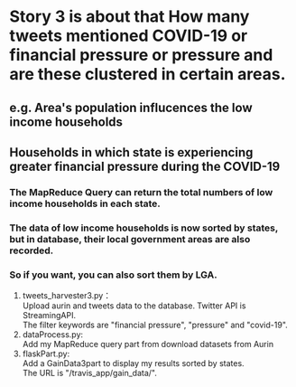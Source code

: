 # Story 3 is about that How many tweets mentioned COVID-19 or financial pressure or pressure and are these clustered in certain areas.

## e.g. Area's population influcences the low income households 
##      Households in which state is experiencing greater financial pressure during the COVID-19              
              
### The MapReduce Query can return the total numbers of low income households in each state.
### The data of low income households is now sorted by states, but in database, their local government areas are also recorded.
### So if you want, you can also sort them by LGA. 
1. tweets_harvester3.py：    
  Upload aurin and tweets data to the database. Twitter API is StreamingAPI.   
  The filter keywords are "financial pressure", "pressure" and "covid-19".
2. dataProcess.py:  
  Add my MapReduce query part from download datasets from Aurin   
3. flaskPart.py:   
  Add a GainData3part to display my results sorted by states.   
  The URL is "/travis_app/gain_data/<region>".  
